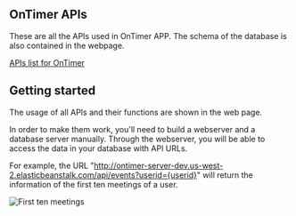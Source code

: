 ## OnTimer APIs
These are all the APIs used in OnTimer APP. The schema of the database is also contained in the webpage.

[APIs list for OnTimer](https://git.io/Je1s9)

## Getting started
The usage of all APIs and their functions are shown in the web page.

In order to make them work, you'll need to build a webserver and a database server manually. Through the webserver, you will be able to access the data in your database with API URLs.

For example, the URL "http://ontimer-server-dev.us-west-2.elasticbeanstalk.com/api/events?userid={userid}" will return the information of the first ten meetings of a user.

![First ten meetings](https://i.imgur.com/ajeJZJj.png)

